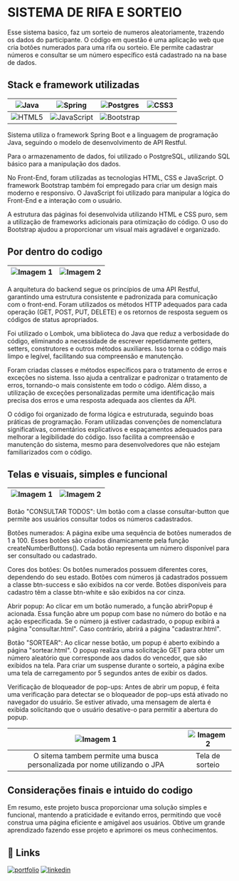 
# SISTEMA DE RIFA E SORTEIO

Esse sistema basico, faz um sorteio de numeros aleatoriamente, trazendo os dados do participante.
O código em questão é uma aplicação web que cria botões numerados para uma rifa ou sorteio. Ele permite cadastrar números e consultar se um número específico está cadastrado na na base de dados.
## Stack e framework utilizadas



| ![Java](https://img.shields.io/badge/java-%23ED8B00.svg?style=for-the-badge&logo=openjdk&logoColor=white) | ![Spring](https://img.shields.io/badge/spring-%236DB33F.svg?style=for-the-badge&logo=spring&logoColor=white) | ![Postgres](https://img.shields.io/badge/postgres-%23316192.svg?style=for-the-badge&logo=postgresql&logoColor=white) | ![CSS3](https://img.shields.io/badge/css3-%231572B6.svg?style=for-the-badge&logo=css3&logoColor=white) |
| --- | --- | --- | --- |
| ![HTML5](https://img.shields.io/badge/html5-%23E34F26.svg?style=for-the-badge&logo=html5&logoColor=white) | ![JavaScript](https://img.shields.io/badge/javascript-%23323330.svg?style=for-the-badge&logo=javascript&logoColor=%23F7DF1E) | ![Bootstrap](https://img.shields.io/badge/bootstrap-%238511FA.svg?style=for-the-badge&logo=bootstrap&logoColor=white) | |

Sistema utiliza o framework Spring Boot e a linguagem de programação Java, seguindo o modelo de desenvolvimento de API Restful.

Para o armazenamento de dados, foi utilizado o PostgreSQL, utilizando SQL básico para a manipulação dos dados.

No Front-End, foram utilizadas as tecnologias HTML, CSS e JavaScript. O framework Bootstrap também foi empregado para criar um design mais moderno e responsivo. O JavaScript foi utilizado para manipular a lógica do Front-End e a interação com o usuário.

A estrutura das páginas foi desenvolvida utilizando HTML e CSS puro, sem a utilização de frameworks adicionais para otimização do código. O uso do Bootstrap ajudou a proporcionar um visual mais agradável e organizado.

## Por dentro do codigo

| ![Imagem 1](https://i.imgur.com/LJRZOo9.png) | ![Imagem 2](https://i.imgur.com/SJ3jSI5.png) |
| --- | --- |


A arquitetura do backend segue os princípios de uma API Restful, garantindo uma estrutura consistente e padronizada para comunicação com o front-end. Foram utilizados os métodos HTTP adequados para cada operação (GET, POST, PUT, DELETE) e os retornos de resposta seguem os códigos de status apropriados.

Foi utilizado o Lombok, uma biblioteca do Java que reduz a verbosidade do código, eliminando a necessidade de escrever repetidamente getters, setters, construtores e outros métodos auxiliares. Isso torna o código mais limpo e legível, facilitando sua compreensão e manutenção.

Foram criadas classes e métodos específicos para o tratamento de erros e exceções no sistema. Isso ajuda a centralizar e padronizar o tratamento de erros, tornando-o mais consistente em todo o código. Além disso, a utilização de exceções personalizadas permite uma identificação mais precisa dos erros e uma resposta adequada aos clientes da API.

O código foi organizado de forma lógica e estruturada, seguindo boas práticas de programação. Foram utilizadas convenções de nomenclatura significativas, comentários explicativos e espaçamentos adequados para melhorar a legibilidade do código. Isso facilita a compreensão e manutenção do sistema, mesmo para desenvolvedores que não estejam familiarizados com o código.
## Telas e visuais, simples e funcional


| ![Imagem 1](https://i.imgur.com/Fm3G0Tt.png) | ![Imagem 2](https://i.imgur.com/ULPP4r5.png) |
| :------------------------------------------: | :------------------------------------------: |


Botão "CONSULTAR TODOS": Um botão com a classe consultar-button que permite aos usuários consultar todos os números cadastrados.

Botões numerados: A página exibe uma sequência de botões numerados de 1 a 100. Esses botões são criados dinamicamente pela função createNumberButtons(). Cada botão representa um número disponível para ser consultado ou cadastrado.

Cores dos botões: Os botões numerados possuem diferentes cores, dependendo do seu estado. Botões com números já cadastrados possuem a classe btn-success e são exibidos na cor verde. Botões disponíveis para cadastro têm a classe btn-white e são exibidos na cor cinza.

Abrir popup: Ao clicar em um botão numerado, a função abrirPopup é acionada. Essa função abre um popup com base no número do botão e na ação especificada. Se o número já estiver cadastrado, o popup exibirá a página "consultar.html". Caso contrário, abrirá a página "cadastrar.html".

Botão "SORTEAR": Ao clicar nesse botão, um popup é aberto exibindo a página "sortear.html". O popup realiza uma solicitação GET para obter um número aleatório que corresponde aos dados do vencedor, que são exibidos na tela. Para criar um suspense durante o sorteio, a página exibe uma tela de carregamento por 5 segundos antes de exibir os dados.

Verificação de bloqueador de pop-ups: Antes de abrir um popup, é feita uma verificação para detectar se o bloqueador de pop-ups está ativado no navegador do usuário. Se estiver ativado, uma mensagem de alerta é exibida solicitando que o usuário desative-o para permitir a abertura do popup.


| ![Imagem 1](https://i.imgur.com/27BAibF.png) | ![Imagem 2](https://i.imgur.com/jb5DhaH.png) |
| :------------------------------------------: | :------------------------------------------: |
|               O sitema tambem permite uma busca personalizada por nome utilizando o JPA           |             Tela de sorteio          |








## Considerações finais e intuido do codigo

Em resumo, este projeto busca proporcionar uma solução simples e funcional, mantendo a praticidade e evitando erros, permitindo que você construa uma página eficiente e amigável aos usuários. Obtive um grande aprendizado fazendo esse projeto e aprimorei os meus conhecimentos.

## 🔗 Links
[![portfolio](https://img.shields.io/badge/my_portfolio-000?style=for-the-badge&logo=ko-fi&logoColor=white)](https://github.com/DenilsonFerreira7)
[![linkedin](https://img.shields.io/badge/linkedin-0A66C2?style=for-the-badge&logo=linkedin&logoColor=white)](https://www.linkedin.com/in/denilson-ferreira-dos-santos-2a994b215/)


